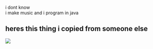 i dont know <br>
i make music and i program in java

## heres this thing i copied from someone else
![](https://github-readme-stats.vercel.app/api/top-langs/?username=dtplsongithub&theme=dark&hide_border=false&include_all_commits=false&count_private=false&layout=compact)
